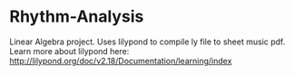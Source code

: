 # Rhythm-Analysis
Linear Algebra project.
Uses lilypond to compile ly file to sheet music pdf.
Learn more about lilypond here:
http://lilypond.org/doc/v2.18/Documentation/learning/index

